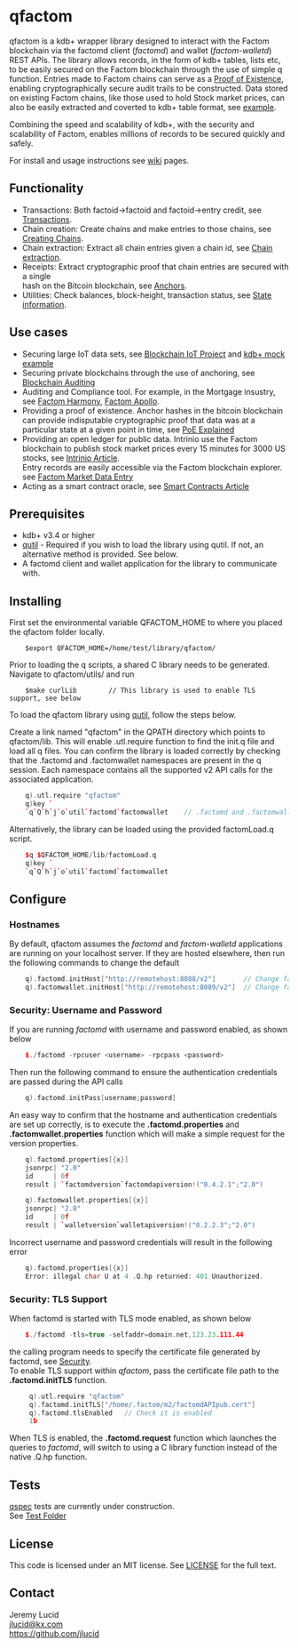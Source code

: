 # qfactom
qfactom is a kdb+ wrapper library designed to interact with the Factom blockchain via the factomd client (*factomd*) and wallet (*factom-walletd*) REST APIs. 
The library allows records, in the form of kdb+ tables, lists etc, to be easily secured on the Factom blockchain through the use of simple q function. Entries made to Factom chains can serve as a [Proof of Existence](http://www.newsbtc.com/proof-of-existence/), enabling cryptographically secure audit trails to be constructed. Data stored on existing Factom chains, like those used to hold Stock market prices, can also be easily extracted and coverted to kdb+ table format, see [example](https://github.com/jlucid/qfactom/wiki/Extracting-a-Chain).

Combining the speed and scalability of kdb+, with the security and scalability of Factom, enables
millions of records to be secured quickly and safely.

For install and usage instructions see [wiki](https://github.com/jlucid/qfactom/wiki) pages.

## Functionality
* Transactions: Both factoid->factoid and factoid->entry credit, see [Transactions](https://github.com/jlucid/qfactom/wiki/Performing-Transactions).
* Chain creation: Create chains and make entries to those chains, see [Creating Chains](https://github.com/jlucid/qfactom/wiki/Creating-Factom-chains).
* Chain extraction: Extract all chain entries given a chain id, see [Chain extraction](https://github.com/jlucid/qfactom/wiki/Extracting-a-Chain). 
* Receipts: Extract cryptographic proof that chain entries are secured with a single  
            hash on the Bitcoin blockchain, see [Anchors](https://github.com/jlucid/qfactom/wiki/Bitcoin-Anchor-proof).
* Utilities: Check balances, block-height, transaction status, see [State information](https://github.com/jlucid/qfactom/wiki/State-information).

## Use cases

* Securing large IoT data sets, see [Blockchain IoT Project](https://www.ethnews.com/factom-receives-second-dhs-grant-for-blockchain-iot-project) and [kdb+ mock example](https://github.com/jlucid/qfactom/wiki/Securing-Streaming-IoT-data)
* Securing private blockchains through the use of anchoring, see [Blockchain Auditing](http://bitfury.com/content/5-white-papers-research/bitfury_white_paper_on_blockchain_auditability.pdf)   
* Auditing and Compliance tool.
For example, in the Mortgage insustry, see [Factom Harmony](https://www.factom.com/products/harmony/video), [Factom Apollo](https://vimeo.com/154918515).
* Providing a proof of existence.
Anchor hashes in the bitcoin blockchain can provide indisputable cryptographic proof that data was 
at a particular state at a given point in time, see [PoE Explained](http://www.newsbtc.com/proof-of-existence/)
* Providing an open ledger for public data.
Intrinio use the Factom blockchain to publish stock market prices every 15 minutes for 3000 US stocks, 
see [Intrinio Article](https://www.factom.com/blog/intrinio-factom-announce-collaboration).  
Entry records are easily accessible via the Factom blockchain explorer. see [Factom Market Data Entry](https://explorer.factom.org/entry/bfa8626577553a90906246faf94bf02febad9697339993a942790dd3fb20f9c8)
* Acting as a smart contract oracle, see [Smart Contracts Article](https://www.factom.com/blog/smartcontract-factom-announce-collaboration)


## Prerequisites

* kdb+ v3.4 or higher
* [qutil](https://github.com/nugend/qutil) - Required if you wish to load the library using qutil.
  If not, an alternative method is provided. See below.
* A factomd client and wallet application for the library to communicate with.  

## Installing

First set the environmental variable QFACTOM_HOME to where you placed the qfactom folder locally.
```
    $export QFACTOM_HOME=/home/test/library/qfactom/
```
Prior to loading the q scripts, a shared C library needs to be generated. Navigate to qfactom/utils/ and run

```
    $make curlLib        // This library is used to enable TLS support, see below
```

To load the qfactom library using [qutil](https://github.com/nugend/qutil), follow the steps below.

Create a link named "qfactom" in the QPATH directory which points to qfactom/lib. This will enable .utl.require function to find the init.q file and load all q files. You can confirm the library is loaded correctly by checking that the .factomd and .factomwallet namespaces are present in the q session. Each namespace contains all the supported v2 API calls for the associated application.
```C++
    q).utl.require "qfactom"
    q)key `
    `q`Q`h`j`o`util`factomd`factomwallet    // .factomd and .factomwallet namespace loaded
```    
Alternatively, the library can be loaded using the provided factomLoad.q script.
```C++
    $q $QFACTOM_HOME/lib/factomLoad.q
    q)key `
    `q`Q`h`j`o`util`factomd`factomwallet   
```

## Configure

### Hostnames

By default, qfactom assumes the *factomd* and *factom-walletd* applications are running on your localhost server.
If they are hosted elsewhere, then run the following commands to change the default

```C++
    q).factomd.initHost["http://remotehost:8088/v2"]       // Change factomd host location
    q).factomwallet.initHost["http://remotehost:8089/v2"]  // Change factom-walletd host location
```    
### Security: Username and Password

If you are running *factomd* with username and password enabled, as shown below 
```C++
    $./factomd -rpcuser <username> -rpcpass <password>
```
Then run the following command to ensure the authentication credentials are passed during the API calls
```C++
    q).factomd.initPass[username;password]
```
An easy way to confirm that the hostname and authentication credentials are set up correctly, is to execute the **.factomd.properties** and **.factomwallet.properties** function which will make a simple request for the version properties.

```C++
    q).factomd.properties[{x}]
    jsonrpc| "2.0"
    id     | 0f
    result | `factomdversion`factomdapiversion!("0.4.2.1";"2.0")

    q).factomwallet.properties[{x}]
    jsonrpc| "2.0"
    id     | 0f
    result | `walletversion`walletapiversion!("0.2.2.3";"2.0")
```

Incorrect username and password credentials will result in the following error
```C++
    q).factomd.properties[{x}]
    Error: illegal char U at 4 .Q.hp returned: 401 Unauthorized.
```
### Security: TLS Support

When factomd is started with TLS mode enabled, as shown below

```C++
    $./factomd -tls=true -selfaddr=domain.net,123.23.111.44
```

the calling program needs to specify the certificate file generated by factomd,
see [Security](https://docs.factom.com/api#security).   
To enable TLS support within *qfactom*, pass the certificate file path to the **.factomd.initTLS**  function.

```C++
     q).utl.require "qfactom"
     q).factomd.initTLS["/home/.factom/m2/factomdAPIpub.cert"]
     q).factomd.tlsEnabled   // Check it is enabled
     1b
```

When TLS is enabled, the **.factomd.request** function which launches the queries to *factomd*, will switch to
using a C library function instead of the native .Q.hp function.


## Tests

[qspec](https://github.com/nugend/qspec) tests are currently under construction.  
See [Test Folder](https://github.com/jlucid/qfactom/tree/master/tests)


## License

This code is licensed under an MIT license.  See [LICENSE](https://github.com/jlucid/qfactom/blob/master/LICENSE) for
the full text.

## Contact

Jeremy Lucid  
jlucid@kx.com  
https://github.com/jlucid  




